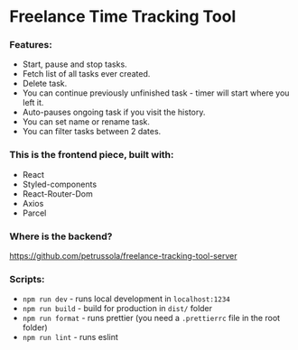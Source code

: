 # Freelance Time Tracking Tool

### Features:

- Start, pause and stop tasks.
- Fetch list of all tasks ever created.
- Delete task.
- You can continue previously unfinished task - timer will start where you left it.
- Auto-pauses ongoing task if you visit the history.
- You can set name or rename task.
- You can filter tasks between 2 dates.

### This is the frontend piece, built with:

- React
- Styled-components
- React-Router-Dom
- Axios
- Parcel

### Where is the backend?

https://github.com/petrussola/freelance-tracking-tool-server

### Scripts:

- `npm run dev` - runs local development in `localhost:1234`
- `npm run build` - build for production in `dist/` folder
- `npm run format` - runs prettier (you need a `.prettierrc` file in the root folder)
- `npm run lint` - runs eslint
